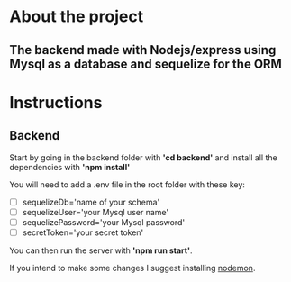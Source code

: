 # About the project

## The backend made with **Nodejs/express** using **Mysql** as a database and **sequelize** for the ORM

# Instructions

## Backend

Start by going in the backend folder with **'cd backend'** and install all the dependencies with **'npm install'**

You will need to add a .env file in the root folder with these key:
- [ ] sequelizeDb='name of your schema'
- [ ] sequelizeUser='your Mysql user name'
- [ ] sequelizePassword='your Mysql password'
- [ ] secretToken='your secret token'

You can then run the server with **'npm run start'**. 

If you intend to make some changes I suggest installing [nodemon](https://www.npmjs.com/package/nodemon).
